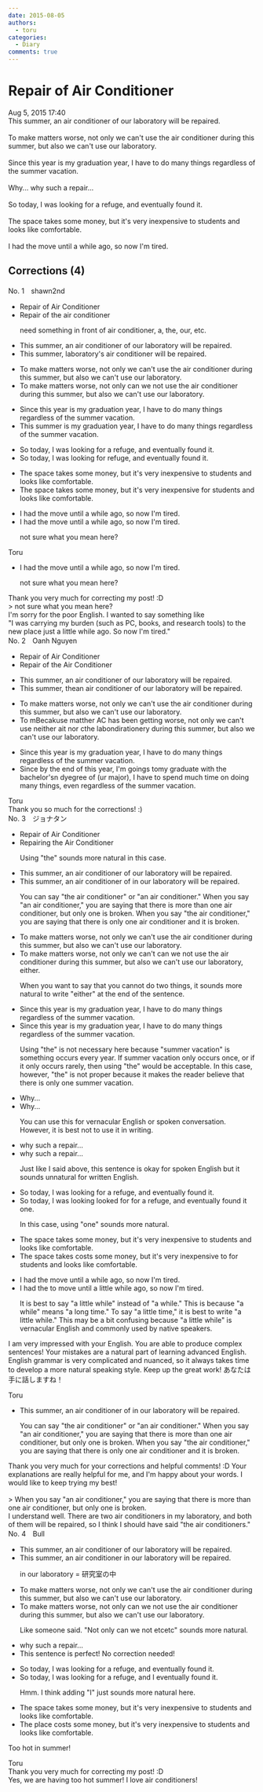 ```yaml
---
date: 2015-08-05
authors:
  - toru
categories:
  - Diary
comments: true
---
```


# Repair of Air Conditioner
<div class="date">Aug 5, 2015 17:40</div>
<div id="post"><div id="body_show_ori">
This summer, an air conditioner of our laboratory will be repaired.<br/><br/>To make matters worse, not only we can't use the air conditioner during this summer, but also we can't use our laboratory.<br/><br/>Since this year is my graduation year, I have to do many things regardless of the summer vacation.<br/><br/>Why... why such a repair...<br/><br/>So today, I was looking for a refuge, and eventually found it.<br/><br/>The space takes some money, but it's very inexpensive to students and looks like comfortable.<br/><br/>I had the move until a while ago, so now I'm tired.
</div></div>

<!-- more -->


## Corrections (4)
<div id="block"><div class="first_name"> No. 1　<span class="just_name">shawn2nd</span></div><div id="block2">
<ul class="correction_field">
<li class="incorrect">Repair of Air Conditioner</li>
<li class="corrected correct">
Repair of the air conditioner
<p class="correction_comment">need something in front of air conditioner, a, the, our, etc.</p>
</li>
</ul>
<ul class="correction_field">
<li class="incorrect">This summer, an air conditioner of our laboratory will be repaired.</li>
<li class="corrected correct">
This summer, laboratory's air conditioner will be repaired.
</li>
</ul>
<ul class="correction_field">
<li class="incorrect">To make matters worse, not only we can't use the air conditioner during this summer, but also we can't use our laboratory.</li>
<li class="corrected correct">
To make matters worse, not only can we not use the air conditioner during this summer, but also we can't use our laboratory.
</li>
</ul>
<ul class="correction_field">
<li class="incorrect">Since this year is my graduation year, I have to do many things regardless of the summer vacation.</li>
<li class="corrected correct">
This summer is my graduation year, I have to do many things regardless of the summer vacation.
</li>
</ul>
<ul class="correction_field">
<li class="incorrect">So today, I was looking for a refuge, and eventually found it.</li>
<li class="corrected correct">
So today, I was looking for refuge, and eventually found it.
</li>
</ul>
<ul class="correction_field">
<li class="incorrect">The space takes some money, but it's very inexpensive to students and looks like comfortable.</li>
<li class="corrected correct">
The space takes some money, but it's very inexpensive for students and looks like comfortable.
</li>
</ul>
<ul class="correction_field">
<li class="incorrect">I had the move until a while ago, so now I'm tired.</li>
<li class="corrected correct">
I had the move until a while ago, so now I'm tired.
<p class="correction_comment">not sure what you mean here?</p>
</li>
</ul>
</div><div class="name"><span class="just_name">Toru</span><br><div class="quote_field"><ul class="correction_field">
<li class="corrected correct">
I had the move until a while ago, so now I'm tired.
<p class="correction_comment">
not sure what you mean here?
</p>
</li>
</ul></div>
Thank you very much for correcting my post! :D<br/>&gt; not sure what you mean here?<br/>I'm sorry for the poor English. I wanted to say something like <br/>"I was carrying my burden (such as PC, books, and research tools) to the new place just a little while ago. So now I'm tired."
</div>
</div>
<div id="block"><div class="first_name"> No. 2　<span class="just_name">Oanh Nguyen</span></div><div id="block2">
<ul class="correction_field">
<li class="incorrect">Repair of Air Conditioner</li>
<li class="corrected correct">
Repair of <span class="f_red">the </span>Air Conditioner
</li>
</ul>
<ul class="correction_field">
<li class="incorrect">This summer, an air conditioner of our laboratory will be repaired.</li>
<li class="corrected correct">
This summer, <span class="f_red">the</span><span class="f_gray"><span class="sline">an</span></span> air conditioner of our laboratory will be repaired.
</li>
</ul>
<ul class="correction_field">
<li class="incorrect">To make matters worse, not only we can't use the air conditioner during this summer, but also we can't use our laboratory.</li>
<li class="corrected correct">
<span class="f_gray"><span class="sline">To m</span></span><span class="f_red">Bec</span>a<span class="f_gray"><span class="sline">k</span></span><span class="f_red">us</span>e <span class="f_gray"><span class="sline">ma</span></span>t<span class="f_gray"><span class="sline">t</span></span><span class="f_red">h</span>e<span class="f_gray"><span class="sline">r</span></span><span class="f_red"> AC ha</span>s <span class="f_red">been getting </span>worse, <span class="f_gray"><span class="sline">not only </span></span>we can<span class="f_gray"><span class="sline">'t</span></span> use <span class="f_red">nei</span>the<span class="f_red">r</span> <span class="f_gray"><span class="sline">a</span></span>i<span class="f_red">t no</span>r <span class="f_gray"><span class="sline">c</span></span><span class="f_red">the lab</span>o<span class="f_gray"><span class="sline">ndi</span></span><span class="f_red">ra</span>t<span class="f_gray"><span class="sline">i</span></span>o<span class="f_gray"><span class="sline">ne</span></span>r<span class="f_red">y</span> during this summer<span class="f_gray"><span class="sline">, but also we can't use our laboratory</span></span>.<span class="f_red"> </span>
</li>
</ul>
<ul class="correction_field">
<li class="incorrect">Since this year is my graduation year, I have to do many things regardless of the summer vacation.</li>
<li class="corrected correct">
Since <span class="f_red">by </span>th<span class="f_red">e end of th</span>is year<span class="f_red">,</span> <span class="f_red">I'm go</span>i<span class="f_red">ng</span><span class="f_gray"><span class="sline">s</span></span> <span class="f_red">to</span><span class="f_gray"><span class="sline">my</span></span> graduat<span class="f_red">e w</span>i<span class="f_red">th the bachel</span>o<span class="f_red">r's</span><span class="f_gray"><span class="sline">n</span></span> <span class="f_red">d</span><span class="f_gray"><span class="sline">y</span></span>e<span class="f_red">gree of (ur m</span>a<span class="f_red">jo</span>r<span class="f_red">)</span>, I have to <span class="f_red">spen</span>d<span class="f_red"> much time </span>o<span class="f_red">n</span> <span class="f_red">doing </span>many things<span class="f_red">,</span> <span class="f_red">even </span>regardless of the summer vacation.
</li>
</ul>
</div><div class="name"><span class="just_name">Toru</span><br>
Thank you so much for the corrections! :)
</div>
</div>
<div id="block"><div class="first_name"> No. 3　<span class="just_name">ジョナタン</span></div><div id="block2">
<ul class="correction_field">
<li class="incorrect">Repair of Air Conditioner</li>
<li class="corrected correct">
Repairing the Air Conditioner
<p class="correction_comment">Using "the" sounds more natural in this case.</p>
</li>
</ul>
<ul class="correction_field">
<li class="incorrect">This summer, an air conditioner of our laboratory will be repaired.</li>
<li class="corrected correct">
This summer, an air conditioner <span class="sline"><span class="f_red">of</span></span> <span class="f_blue">in </span>our laboratory will be repaired.
<p class="correction_comment">You can say "the air conditioner" or "an air conditioner."  When you say "an air conditioner," you are saying that there is more than one air conditioner, but only one is broken.  When you say "the air conditioner," you are saying that there is only one air conditioner and it is broken.</p>
</li>
</ul>
<ul class="correction_field">
<li class="incorrect">To make matters worse, not only we can't use the air conditioner during this summer, but also we can't use our laboratory.</li>
<li class="corrected correct">
To make matters worse, not only<span class="f_blue"> </span><span class="f_red"><span class="sline">we </span></span><span class="sline"><span class="f_red">can't</span></span> <span class="f_blue">can we not </span>use the air conditioner <span class="sline"><span class="f_red">during</span></span> this summer, but <span class="sline"><span class="f_red">also</span></span> we can't use our laboratory<span class="f_blue">, either</span>.
<p class="correction_comment">When you want to say that you cannot do two things, it sounds more natural to write "either" at the end of the sentence.</p>
</li>
</ul>
<ul class="correction_field">
<li class="incorrect">Since this year is my graduation year, I have to do many things regardless of the summer vacation.</li>
<li class="corrected correct">
Since this year is my graduation year, I have to do many things regardless of <span class="f_red"><span class="sline">the</span></span> summer vacation.
<p class="correction_comment">Using "the" is not necessary here because "summer vacation" is something occurs every year.  If summer vacation only occurs once, or if it only occurs rarely, then using "the" would be acceptable.  In this case, however, "the" is not proper because it makes the reader believe that there is only one summer vacation.</p>
</li>
</ul>
<ul class="correction_field">
<li class="incorrect">Why...</li>
<li class="corrected correct">
Why...
<p class="correction_comment">You can use this for vernacular English or spoken conversation.  However, it is best not to use it in writing.</p>
</li>
</ul>
<ul class="correction_field">
<li class="incorrect">why such a repair...</li>
<li class="corrected correct">
<span class="sline"><span class="f_red">why such a repair...</span></span>
<p class="correction_comment">Just like I said above, this sentence is okay for spoken English but it sounds unnatural for written English.</p>
</li>
</ul>
<ul class="correction_field">
<li class="incorrect">So today, I was looking for a refuge, and eventually found it.</li>
<li class="corrected correct">
So today, I <span class="sline"><span class="f_red">was looking</span></span> <span class="f_blue">looked for</span> for a refuge, and eventually found <span class="f_red">it</span><span class="f_blue"> one</span>.
<p class="correction_comment">In this case, using "one" sounds more natural.</p>
</li>
</ul>
<ul class="correction_field">
<li class="incorrect">The space takes some money, but it's very inexpensive to students and looks like comfortable.</li>
<li class="corrected correct">
The space <span class="f_red">takes</span> <span class="f_blue">costs </span>some money, but it's very inexpensive <span class="sline"><span class="f_red">to</span></span> <span class="f_blue">for </span>students and looks like comfortable.
</li>
</ul>
<ul class="correction_field">
<li class="incorrect">I had the move until a while ago, so now I'm tired.</li>
<li class="corrected correct">
I had <span class="f_red"><span class="sline">the</span></span> <span class="f_blue">to </span>move until a <span class="f_blue">little </span>while ago, so now I'm tired.
<p class="correction_comment">It is best to say "a little while" instead of "a while."  This is because "a while" means "a long time."  To say "a little time," it is best to write "a little while."  This may be a bit confusing because "a little while" is vernacular English and commonly used by native speakers.</p>
</li>
</ul>
<p class="comment_small">
 I am very impressed with your English.  You are able to produce complex sentences!  Your mistakes are a natural part of learning advanced English.  English grammar is very complicated and nuanced, so it always takes time to develop a more natural speaking style.  Keep up the great work!  あなたは手に話しますね！
</p>

</div><div class="name"><span class="just_name">Toru</span><br><div class="quote_field"><ul class="correction_field">
<li class="corrected correct">
This summer, an air conditioner <span class="sline"><span class="f_red">of</span></span> <span class="f_blue">in </span>our laboratory will be repaired.
<p class="correction_comment">
You can say "the air conditioner" or "an air conditioner."  When you say "an air conditioner," you are saying that there is more than one air conditioner, but only one is broken.  When you say "the air conditioner," you are saying that there is only one air conditioner and it is broken.
</p>
</li>
</ul></div>
Thank you very much for your corrections and helpful comments! :D Your explanations are really helpful for me, and I'm happy about your words. I would like to keep trying my best!<br/><br/>&gt; When you say "an air conditioner," you are saying that there is more than one air conditioner, but only one is broken.<br/>I understand well. There are two air conditioners in my laboratory, and both of them will be repaired, so I think I should have said  "the air conditioners." 
</div>
</div>
<div id="block"><div class="first_name"> No. 4　<span class="just_name">Bull</span></div><div id="block2">
<ul class="correction_field">
<li class="incorrect">This summer, an air conditioner of our laboratory will be repaired.</li>
<li class="corrected correct">
This summer, an air conditioner <span class="f_blue">in</span> our laboratory will be repaired.
<p class="correction_comment">in our laboratory = 研究室の中</p>
</li>
</ul>
<ul class="correction_field">
<li class="incorrect">To make matters worse, not only we can't use the air conditioner during this summer, but also we can't use our laboratory.</li>
<li class="corrected correct">
To make matters worse, not only <span class="f_blue">can we not</span> use the air conditioner during this summer, but also we can't use our laboratory.
<p class="correction_comment">Like someone said. "Not only can we not etcetc" sounds more natural.</p>
</li>
</ul>
<ul class="correction_field">
<li class="incorrect">why such a repair...</li>
<li class="corrected perfect">This sentence is perfect! No correction needed!</li>
</ul>
<ul class="correction_field">
<li class="incorrect">So today, I was looking for a refuge, and eventually found it.</li>
<li class="corrected correct">
So today, I was looking for a refuge, and <span class="f_blue">I</span> eventually found it.
<p class="correction_comment">Hmm. I think adding "I" just sounds more natural here.</p>
</li>
</ul>
<ul class="correction_field">
<li class="incorrect">The space takes some money, but it's very inexpensive to students and looks like comfortable.</li>
<li class="corrected correct">
The <span class="f_blue">place</span><span class="f_blue"> costs</span> <span class="sline">some</span> money, but it's very inexpensive to students and looks <span class="sline">like </span>comfortable.
</li>
</ul>
<p class="comment_small">
 Too hot in summer!
</p>

</div><div class="name"><span class="just_name">Toru</span><br>
Thank you very much for correcting my post! :D<br/>Yes, we are having too hot summer! I love air conditioners!
</div>
</div>
